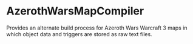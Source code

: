 # AzerothWarsMapCompiler
 Provides an alternate build process for Azeroth Wars Warcraft 3 maps in which object data and triggers are stored as raw text files.
